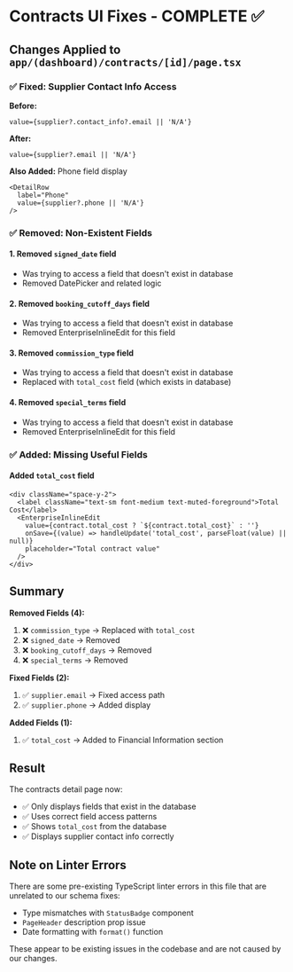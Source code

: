 # Contracts UI Fixes - COMPLETE ✅

## Changes Applied to `app/(dashboard)/contracts/[id]/page.tsx`

### ✅ Fixed: Supplier Contact Info Access
**Before:**
```tsx
value={supplier?.contact_info?.email || 'N/A'}
```

**After:**
```tsx
value={supplier?.email || 'N/A'}
```

**Also Added:** Phone field display
```tsx
<DetailRow
  label="Phone"
  value={supplier?.phone || 'N/A'}
/>
```

### ✅ Removed: Non-Existent Fields

#### 1. Removed `signed_date` field
- Was trying to access a field that doesn't exist in database
- Removed DatePicker and related logic

#### 2. Removed `booking_cutoff_days` field
- Was trying to access a field that doesn't exist in database
- Removed EnterpriseInlineEdit for this field

#### 3. Removed `commission_type` field
- Was trying to access a field that doesn't exist in database
- Replaced with `total_cost` field (which exists in database)

#### 4. Removed `special_terms` field
- Was trying to access a field that doesn't exist in database
- Removed EnterpriseInlineEdit for this field

### ✅ Added: Missing Useful Fields

#### Added `total_cost` field
```tsx
<div className="space-y-2">
  <label className="text-sm font-medium text-muted-foreground">Total Cost</label>
  <EnterpriseInlineEdit
    value={contract.total_cost ? `${contract.total_cost}` : ''}
    onSave={(value) => handleUpdate('total_cost', parseFloat(value) || null)}
    placeholder="Total contract value"
  />
</div>
```

## Summary

**Removed Fields (4):**
1. ❌ `commission_type` → Replaced with `total_cost`
2. ❌ `signed_date` → Removed
3. ❌ `booking_cutoff_days` → Removed
4. ❌ `special_terms` → Removed

**Fixed Fields (2):**
1. ✅ `supplier.email` → Fixed access path
2. ✅ `supplier.phone` → Added display

**Added Fields (1):**
1. ✅ `total_cost` → Added to Financial Information section

## Result

The contracts detail page now:
- ✅ Only displays fields that exist in the database
- ✅ Uses correct field access patterns
- ✅ Shows `total_cost` from the database
- ✅ Displays supplier contact info correctly

## Note on Linter Errors

There are some pre-existing TypeScript linter errors in this file that are unrelated to our schema fixes:
- Type mismatches with `StatusBadge` component
- `PageHeader` description prop issue
- Date formatting with `format()` function

These appear to be existing issues in the codebase and are not caused by our changes.
